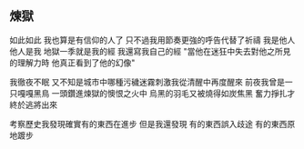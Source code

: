 ## 煉獄

如此如此 我也算是有信仰的人了
只不過我用節奏更強的呼告代替了祈禱
我是他人 他人是我
地獄一季就是我的經
我還寫我自己的經
"當他在迷狂中失去對他之所見的理解力時 他真正看到了他的幻像"

我徹夜不眠 又不知是城市中哪種污穢迷霧刺激我從清醒中再度醒來
前夜我曾是一只嘎嘎黑鳥 一頭鑽進煉獄的懊恨之火中
烏黑的羽毛又被燒得如炭焦黑 奮力掙扎才終於逃將出來

考察歷史我發現確實有的東西在進步
但是我還發現 有的東西誤入歧途 有的東西原地踱步
